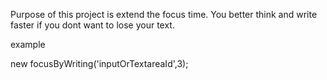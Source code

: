 Purpose of this project is extend the focus time. You better think and write faster if you dont want to lose your text.

example

new focusByWriting('inputOrTextareaId',3);
